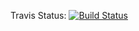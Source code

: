   Travis Status: [![Build Status](https://travis-ci.com/y3k00000/TestTravis2.svg?branch=master)](https://travis-ci.com/y3k00000/TestTravis2)
